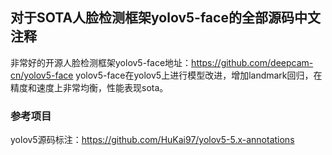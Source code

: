 ## 对于SOTA人脸检测框架yolov5-face的全部源码中文注释
非常好的开源人脸检测框架yolov5-face地址：https://github.com/deepcam-cn/yolov5-face
yolov5-face在yolov5上进行模型改进，增加landmark回归，在精度和速度上非常均衡，性能表现sota。
### 参考项目
yolov5源码标注：https://github.com/HuKai97/yolov5-5.x-annotations